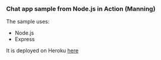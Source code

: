 ### Chat app sample from Node.js in Action (Manning)

The sample uses:
* Node.js
* Express

It is deployed on Heroku [here](http://chattybox.herokuapp.com)
